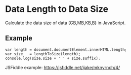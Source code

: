 # Data Length to Data Size
Calculate the data size of data (GB,MB,KB,B) in JavaScript.

## Example
```JS
var length = document.documentElement.innerHTML.length;
var size   = lengthToSize(length);
console.log(size.size + ' ' + size.suffix);
```

JSFiddle example: https://jsfiddle.net/ijake/mknyrnch/4/
